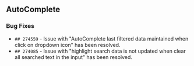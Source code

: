 ##  AutoComplete

###    Bug Fixes

- `## 274559` - Issue with "AutoComplete last filtered data maintained when click on dropdown icon" has been resolved.
- `## 274085` - Issue with "highlight search data is not updated when clear all searched text in the input" has been resolved.
